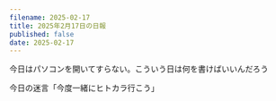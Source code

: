 ```yaml
---
filename: 2025-02-17
title: 2025年2月17日の日報
published: false
date: 2025-02-17
---
```


今日はパソコンを開いてすらない。こういう日は何を書けばいいんだろう

今日の迷言「今度一緒にヒトカラ行こう」
